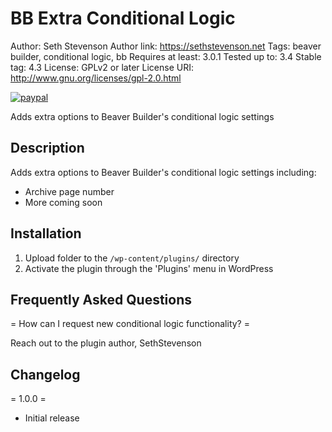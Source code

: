 # BB Extra Conditional Logic

Author: Seth Stevenson
Author link: https://sethstevenson.net
Tags: beaver builder, conditional logic, bb
Requires at least: 3.0.1
Tested up to: 3.4
Stable tag: 4.3
License: GPLv2 or later
License URI: http://www.gnu.org/licenses/gpl-2.0.html

[![paypal](https://www.paypalobjects.com/en_US/i/btn/btn_donateCC_LG.gif)](sethwstevenson@gmail.com)

Adds extra options to Beaver Builder's conditional logic settings

## Description

Adds extra options to Beaver Builder's conditional logic settings including:

*   Archive page number
*   More coming soon

## Installation

1. Upload folder to the `/wp-content/plugins/` directory
2. Activate the plugin through the 'Plugins' menu in WordPress

## Frequently Asked Questions

= How can I request new conditional logic functionality? =

Reach out to the plugin author, SethStevenson

## Changelog

= 1.0.0 =
* Initial release